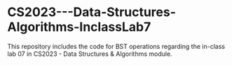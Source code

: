 # CS2023---Data-Structures-Algorithms-InclassLab7
This repository includes the code for BST operations regarding the in-class lab 07 in CS2023 - Data Structures &amp; Algorithms module.
